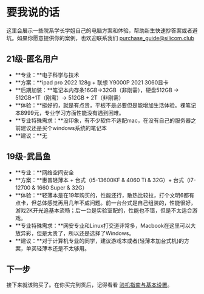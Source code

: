 # 要我说的话

这里会展示一些院系学长学姐自己的电脑方案和体验，帮助新生快速抄答案或者避坑。如果你愿意提供你的案例，也欢迎联系我们 [purchase_guide@silicom.club](mailto:purchase_guide@silicom.club)

## 21级-匿名用户

- **专业：**电子科学与技术
- **方案：**ipad pro 2022 128g + 联想 Y9000P 2021 3060显卡
- **后期加装：**笔记本内存条16GB->32GB（非刚需），硬盘512GB -> 512GB+1T（刚需）-> 512GB + 2T（非刚需）
- **体验：**挺好的，就是有点贵，平板不是必要但是能增加生活体验。裸笔记本8999元，专业学习方面性能没有遇到困难。
- **专业特殊需求：**没印象，有不少软件不适配mac，在没有自己的服务器之前建议还是买个windows系统的笔记本
- **建议：**无

## 19级-武昌鱼

- **专业：**网络空间安全
- **方案：**惠普轻薄本 + 台式（i5-13600KF & 4060 Ti & 32G）+ 台式（i7-12700 & 1660 Super & 32G）
- **体验：**轻薄本是在19年购买的，性能还行，散热比较拉，打个文明6都有点卡，但总体感觉再用几年不成问题。前一台台式是自己组装的，性能很好，游戏2K开光追基本流畅；后一台是实验室配的，性能也不错，但是不太适合游戏。
- **专业特殊需求：**网安专业和Linux打交道非常多，Macbook在这里可以大放异彩，但是太贵了，所以还是选择了Windows。
- **建议：**对于计算机专业的同学，建议游戏本或者(轻薄本加台式机)的方案，单买轻薄本还是不太够用。

## 下一步

接下来就该购买了。在你买完到货后，记得看看 [验机指南与基本设置](_check.md)。
